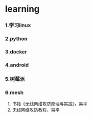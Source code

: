 # learning
### 1.学习linux
### 2.python
### 3.docker
### 4.android
### 5.树莓派
### 6.mesh
1.  书籍《无线网络攻防原理与实践》，易平
2.  无线网络攻防教程，易平